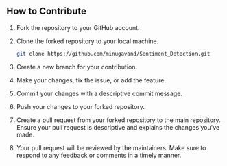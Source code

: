 ## How to Contribute

1. Fork the repository to your GitHub account.
2. Clone the forked repository to your local machine.
   
   ```bash
   git clone https://github.com/minugavand/Sentiment_Detection.git
   ```
   
3. Create a new branch for your contribution.   

4. Make your changes, fix the issue, or add the feature.

5. Commit your changes with a descriptive commit message.
  
6. Push your changes to your forked repository.
   
7. Create a pull request from your forked repository to the main repository. Ensure your pull request is descriptive and explains the changes you've made.

8. Your pull request will be reviewed by the maintainers. Make sure to respond to any feedback or comments in a timely manner.
